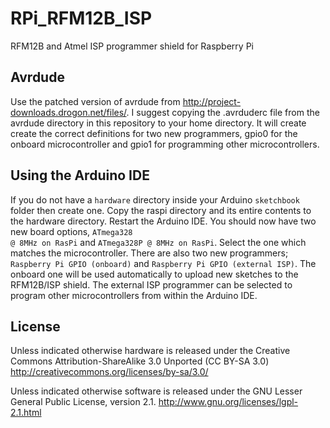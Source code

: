 # RPi_RFM12B_ISP

RFM12B and Atmel ISP programmer shield for Raspberry Pi


## Avrdude

Use the patched version of avrdude from http://project-downloads.drogon.net/files/. I suggest copying the
.avrduderc file from the avrdude directory in this repository to your home directory. It will create create 
the correct definitions for two new programmers, gpio0 for the onboard microcontroller and gpio1 for programming
other microcontrollers.


## Using the Arduino IDE

If you do not have a <code>hardware</code> directory inside your Arduino <code>sketchbook</code> folder
then create one. Copy the raspi directory and its entire contents to the hardware directory. Restart the 
Arduino IDE. You should now have two new board options, <code>ATmega328 @ 8MHz on RasPi</code> and 
<code>ATmega328P @ 8MHz on RasPi</code>. Select the one which matches the microcontroller. There are also two new
programmers; <code>Raspberry Pi GPIO (onboard)</code> and <code>Raspberry Pi GPIO (external ISP)</code>. 
The onboard one will be used automatically to upload new sketches to the RFM12B/ISP shield. The external ISP
programmer can be selected to program other microcontrollers from within the Arduino IDE.

## License

Unless indicated otherwise hardware is released under the Creative
Commons Attribution-ShareAlike 3.0 Unported (CC BY-SA 3.0)
http://creativecommons.org/licenses/by-sa/3.0/

Unless indicated otherwise software is released under the GNU Lesser
General Public License, version 2.1.
http://www.gnu.org/licenses/lgpl-2.1.html
